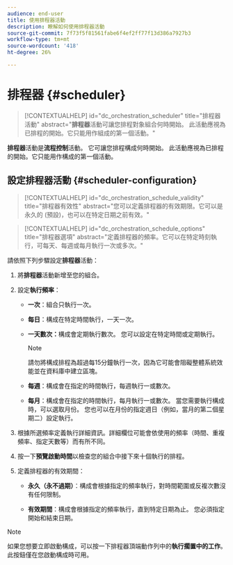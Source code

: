 ```yaml
---
audience: end-user
title: 使用排程器活動
description: 瞭解如何使用排程器活動
source-git-commit: 7f73f5f81561fabe6f4ef2ff77f13d386a7927b3
workflow-type: tm+mt
source-wordcount: '418'
ht-degree: 26%

---
```



# 排程器 {#scheduler}

>[!CONTEXTUALHELP]
>id="dc_orchestration_scheduler"
>title="排程器活動"
>abstract="**排程器**&#x200B;活動可讓您排程對象組合何時開始。 此活動應視為已排程的開始。它只能用作組成的第一個活動。"

**排程器**&#x200B;活動是&#x200B;**流程控制**&#x200B;活動。 它可讓您排程構成何時開始。 此活動應視為已排程的開始。它只能用作構成的第一個活動。

## 設定排程器活動 {#scheduler-configuration}

>[!CONTEXTUALHELP]
>id="dc_orchestration_schedule_validity"
>title="排程器有效性"
>abstract="您可以定義排程器的有效期限。它可以是永久的 (預設)，也可以在特定日期之前有效。"

>[!CONTEXTUALHELP]
>id="dc_orchestration_schedule_options"
>title="排程器選項"
>abstract="定義排程器的頻率。它可以在特定時刻執行，可每天、每週或每月執行一次或多次。"

請依照下列步驟設定&#x200B;**排程器**&#x200B;活動：

1. 將&#x200B;**排程器**&#x200B;活動新增至您的組合。

1. 設定&#x200B;**執行頻率**：

   * **一次**：組合只執行一次。

   * **每日**：構成在特定時間執行，一天一次。

   * **一天數次：**&#x200B;構成會定期執行數次。 您可以設定在特定時間或定期執行。

     >[!NOTE]
     >
     >請勿將構成排程為超過每15分鐘執行一次，因為它可能會阻礙整體系統效能並在資料庫中建立區塊。

   * **每週**：構成會在指定的時間執行，每週執行一或數次。

   * **每月**：構成會在指定的時間執行，每月執行一或數次。 當您需要執行構成時，可以選取月份。 您也可以在月份的指定週日（例如，當月的第二個星期二）設定執行。

1. 根據所選頻率定義執行詳細資訊。詳細欄位可能會依使用的頻率（時間、重複頻率、指定天數等）而有所不同。

1. 按一下&#x200B;**預覽啟動時間**&#x200B;以檢查您的組合中接下來十個執行的排程。

1. 定義排程器的有效期間：

   * **永久（永不過期）**：構成會根據指定的頻率執行，對時間範圍或反複次數沒有任何限制。

   * **有效期間**：構成會根據指定的頻率執行，直到特定日期為止。 您必須指定開始和結束日期。

>[!NOTE]
>
>如果您想要立即啟動構成，可以按一下排程器頂端動作列中的&#x200B;**執行擱置中的工作**。 此按鈕僅在您啟動構成時可用。

<!--## Example{#scheduler-example}

In the following example, the activity is configured so that the composition runs several times a day at 9 and 12 AM, every day of the week from October 1st, 2023 to January 1st, 2024.-->

